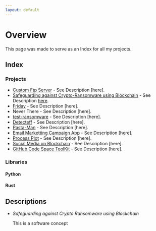 ```yaml
---
layout: default
---
```


<!-- top badge -->

# Overview

This page was made to serve as an Index for all my projects. 

## Index

### Projects

* [Custom Ftp Server](https://github.com/d33p0st/custom-ftp) - See Description [here].
* [Safeguarding against Crypto-Ransomware using Blockchain](https://github.com/d33p0st/blockchain-daemon) - See Description [here](#crypto-ransomware).
* [Friday](https://github.com/d33pster/Friday) - See Description [here].
* Never There - See Description [here].
* [test-ransomware](https://github.com/d33p0st/test-ransomware) - See Description [here].
* [Detecteff](https://github.com/d33pster/detecteff) - See Description [here].
* [Pasta-Man](https://github.com/d33pster/pasta-man) - See Description [here].
* [Email Marketting Campaign App](https://github.com/d33pster/email-marketting-hackathon) - See Description [here].
* [Process Plot](https://github.com/d33pster/ProcessPlot) - See Description [here].
* [Social Media on Blockchain](https://github.com/d33pster/socialmedia-blockchain) - See Description [here].
* [GitHub Code Space ToolKit](https://github.com/d33pster/github-codespace-toolkit) - See Description [here].

### Libraries

#### Python
#### Rust

## Descriptions

<a name="crypto-ransomware"></a>

* _Safeguarding against Crypto Ransomware using Blockchain_

  This is a software concept